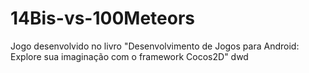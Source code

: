# 14Bis-vs-100Meteors
Jogo desenvolvido no livro "Desenvolvimento de Jogos para Android: Explore sua imaginação com o framework Cocos2D"
dwd
